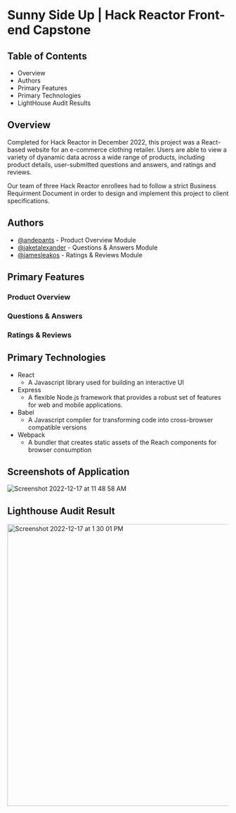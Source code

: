 # Sunny Side Up | Hack Reactor Front-end Capstone

## Table of Contents

- Overview
- Authors
- Primary Features
- Primary Technologies
- LightHouse Audit Results

## Overview

Completed for Hack Reactor in December 2022, this project was a React-based website for an e-commerce clothing retailer. Users are able to view a variety of dyanamic data across a wide range of products, including product details, user-submitted questions and answers, and ratings and reviews. 

Our team of three Hack Reactor enrollees had to follow a strict Business Requirment Document in order to design and implement this project to client specifications.

## Authors

- [@andepants](https://github.com/andepants) - Product Overview Module
- [@jaketalexander](https://github.com/jaketalexander) - Questions & Answers Module
- [@jamesleakos](https://github.com/jamesleakos) - Ratings & Reviews Module

## Primary Features
 ### Product Overview
 ### Questions & Answers
 ### Ratings & Reviews
## Primary Technologies
 - React
   - A Javascript library used for building an interactive UI
 - Express
   - A flexible Node.js framework that provides a robust set of features for web and mobile applications.
 - Babel
   - A Javascript compiler for transforming code into cross-browser compatible versions
 - Webpack
   - A bundler that creates static assets of the Reach components for browser consumption
## Screenshots of Application
![Screenshot 2022-12-17 at 11 48 58 AM](https://user-images.githubusercontent.com/37193140/208255817-68f841b4-960f-44f5-874f-c000dfcfb26e.png)

## Lighthouse Audit Result

<img width="640" alt="Screenshot 2022-12-17 at 1 30 01 PM" src="https://user-images.githubusercontent.com/37193140/208263208-84ac06b7-822b-499d-8765-af08a5705380.png">

